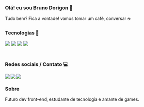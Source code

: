### Olá! eu sou Bruno Dorigon 👋

<p>Tudo bem? Fica a vontade! vamos tomar um café, conversar ☕</p>

### Tecnologias 🚀

<div style="display: flex; gap: 4px; margin-bottom: 10px">
  <img src="https://img.shields.io/badge/HTML5-E34F26?style=for-the-badge&logo=html5&logoColor=white">
  <img src="https://img.shields.io/badge/CSS3-1572B6?style=for-the-badge&logo=css3&logoColor=white">
  <img src="https://img.shields.io/badge/JavaScript-F7DF1E?style=for-the-badge&logo=javascript&logoColor=black">
  <img src="https://img.shields.io/badge/GIT-E44C30?style=for-the-badge&logo=git&logoColor=white">
</div>


  <img src="https://github-readme-stats.vercel.app/api?username=DorigonBruno&show_icons=true&theme=dracula" alt="" />

  <img src="https://github-readme-stats.vercel.app/api/top-langs/?username=DorigonBruno&layout=compact&langs_count=7&theme=dracula" alt="" />


### Redes sociais / Contato 💻

<div style="display: flex; gap: 2px">
  <a href="https://www.linkedin.com/in/bruno-santos-dorigon-63b54a219/">
    <img src="https://img.shields.io/badge/LinkedIn-0077B5?style=for-the-badge&logo=linkedin&logoColor=white">
  </a>
  
  <a href="https://www.instagram.com/bdorigon/">
    <img src="https://img.shields.io/badge/Instagram-E4405F?style=for-the-badge&logo=instagram&logoColor=white">
  </a>
  
  <a href="mailto:bdorigonb@gmail.com">
    <img src="https://img.shields.io/badge/Gmail-D14836?style=for-the-badge&logo=gmail&logoColor=white">
  </a>
</div>

### Sobre

<p>Futuro dev front-end, estudante de tecnologia e amante de games.
</p>
